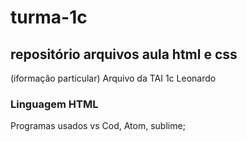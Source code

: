 # turma-1c
## repositório arquivos aula html e css
(iformação particular) Arquivo da TAI 1c Leonardo
### Linguagem HTML
Programas usados vs Cod, Atom, sublime;
